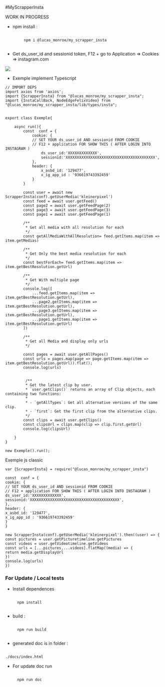 #MyScrapperInsta

WORK IN PROGRESS

* npm install :

    <code>
       npm i @lucas_monroe/my_scrapper_insta
    </code>


* Get ds_user_id and sessionid token, F12 + go to Application => Cookies => instagram.com
  

<img src="https://image.noelshack.com/fichiers/2023/44/3/1698847250-exemple.png">


* Exemple implement Typescript
```
// IMPORT DEPS
import axios from 'axios';
import {ScrapperInsta} from "@lucas_monroe/my_scrapper_insta";
import {InstaCallBack, NodeEdgeFelixVideo} from "@lucas_monroe/my_scrapper_insta/lib/types/insta";


export class Exemple{

    async run(){
        const  conf = {
            cookie: {
            // SET YOUR ds_user_id AND sessionid FROM COOKIE
            // F12 + application FOR SHOW THIS ( AFTER LOGIN INTO INSTAGRAM )
                ds_user_id:'XXXXXXXXXXXXX',
                sessionid:'XXXXXXXXXXXXXXXXXXXXXXXXXXXXXXXXXXXXXXXX',
            },
            header: {
                x_asbd_id: '129477',
                x_ig_app_id : '936619743392459'
            }
        }
        
        const user = await new ScrapperInsta(conf).getUserMedia('kleinerpixel')
        const feed = await user.getFeed()
        const page2 = await user.getFeedPage(2)
        const page3 = await user.getFeedPage(3)
        const page1 = await user.getFeedPage(1)

        /**
         * Get all media with all resolution for each
         */
        const getAllMediaWithAllResolution= feed.getItems.map(item => item.getMedias)

        /**
         * Get Only the best media resolution for each
         */
        const bestForEach= feed.getItems.map(item => item.getBestResolution.getUrl)

        /**
         * Get With multiple page
         */
        console.log([
            ...feed.getItems.map(item => item.getBestResolution.getUrl),
            ...page2.getItems.map(item => item.getBestResolution.getUrl),
            ...page3.getItems.map(item => item.getBestResolution.getUrl),
            ...page1.getItems.map(item => item.getBestResolution.getUrl)
        ])
        
        /**
         * Get all Media and display only urls
         */

        const pages = await user.getAllPages()
        const urls = pages.map(page => page.getItems.map(item => item.getBestResolution.getUrl)).flat();
        console.log(urls)
        
        
         /**
         * Get the latest clip by user.
         * `user.getClips()` returns an array of Clip objects, each containing two functions:
         *
         * - `getAllTypes`: Get all alternative versions of the same clip.
         * - `first`: Get the first clip from the alternative clips.
         */
        const clips = await user.getClips()
        const clipsUrl = clips.map(clip => clip.first.getUrl)
        console.log(clipsUrl)
        
    }
}

new Exemple().run();
```

Exemple js classic

```
var {ScrapperInsta} = require("@lucas_monroe/my_scrapper_insta")

const  conf = {
cookie: {
// SET YOUR ds_user_id AND sessionid FROM COOKIE
// F12 + application FOR SHOW THIS ( AFTER LOGIN INTO INSTAGRAM )
ds_user_id:'XXXXXXXXXXXXX',
sessionid:'XXXXXXXXXXXXXXXXXXXXXXXXXXXXXXXXXXXXXXXX',
},
header: {
x_asbd_id: '129477',
x_ig_app_id : '936619743392459'
}
}

new ScrapperInsta(conf).getUserMedia('kleinerpixel').then((user) => {
const pictures = user.getPicturetimeline.getPictures
const videos = user.getVideotimeline.getVideos
const urls = [...pictures,...videos].flatMap((media) => {
return media.getDisplayUrl
})
console.log(urls)
})

```

### For Update / Local tests

* Install dependences

    <code>
    npm install
    </code>


* build :

    <code>
    npm run build
    </code>


* generated doc is in folder : 
<code>
./docs/index.html
</code>


* For update doc run

    <code>
    npm run doc
    </code>